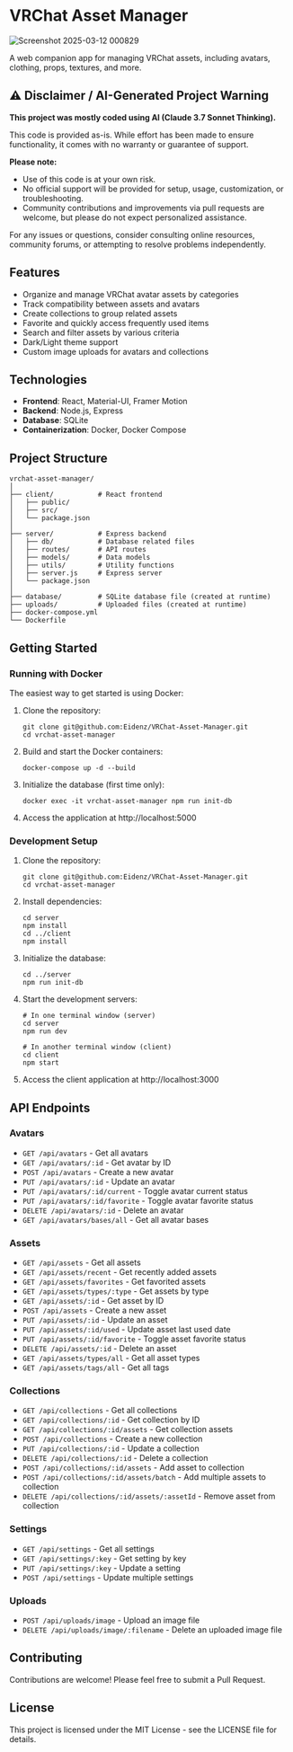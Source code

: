 # VRChat Asset Manager

![Screenshot 2025-03-12 000829](https://github.com/user-attachments/assets/f03b521f-be3c-44f7-99e3-2cd67044c10f)

A web companion app for managing VRChat assets, including avatars, clothing, props, textures, and more.

## ⚠️ Disclaimer / AI-Generated Project Warning

**This project was mostly coded using AI (Claude 3.7 Sonnet Thinking).**

This code is provided as-is. While effort has been made to ensure functionality, it comes with no warranty or guarantee of support.

**Please note:**

- Use of this code is at your own risk.
- No official support will be provided for setup, usage, customization, or troubleshooting.
- Community contributions and improvements via pull requests are welcome, but please do not expect personalized assistance.

For any issues or questions, consider consulting online resources, community forums, or attempting to resolve problems independently.

## Features

- Organize and manage VRChat avatar assets by categories
- Track compatibility between assets and avatars
- Create collections to group related assets
- Favorite and quickly access frequently used items
- Search and filter assets by various criteria
- Dark/Light theme support
- Custom image uploads for avatars and collections

## Technologies

- **Frontend**: React, Material-UI, Framer Motion
- **Backend**: Node.js, Express
- **Database**: SQLite
- **Containerization**: Docker, Docker Compose

## Project Structure

```
vrchat-asset-manager/
│
├── client/           # React frontend
│   ├── public/
│   ├── src/
│   └── package.json
│
├── server/           # Express backend
│   ├── db/           # Database related files
│   ├── routes/       # API routes
│   ├── models/       # Data models
│   ├── utils/        # Utility functions
│   ├── server.js     # Express server
│   └── package.json
│
├── database/         # SQLite database file (created at runtime)
├── uploads/          # Uploaded files (created at runtime)
├── docker-compose.yml
└── Dockerfile
```

## Getting Started

### Running with Docker

The easiest way to get started is using Docker:

1. Clone the repository:
   ```
   git clone git@github.com:Eidenz/VRChat-Asset-Manager.git
   cd vrchat-asset-manager
   ```

2. Build and start the Docker containers:
   ```
   docker-compose up -d --build
   ```

3. Initialize the database (first time only):
   ```
   docker exec -it vrchat-asset-manager npm run init-db
   ```

4. Access the application at http://localhost:5000

### Development Setup

1. Clone the repository:
   ```
   git clone git@github.com:Eidenz/VRChat-Asset-Manager.git
   cd vrchat-asset-manager
   ```

2. Install dependencies:
   ```
   cd server
   npm install
   cd ../client
   npm install
   ```

3. Initialize the database:
   ```
   cd ../server
   npm run init-db
   ```

4. Start the development servers:
   ```
   # In one terminal window (server)
   cd server
   npm run dev
   
   # In another terminal window (client)
   cd client
   npm start
   ```

5. Access the client application at http://localhost:3000

## API Endpoints

### Avatars

- `GET /api/avatars` - Get all avatars
- `GET /api/avatars/:id` - Get avatar by ID
- `POST /api/avatars` - Create a new avatar
- `PUT /api/avatars/:id` - Update an avatar
- `PUT /api/avatars/:id/current` - Toggle avatar current status
- `PUT /api/avatars/:id/favorite` - Toggle avatar favorite status
- `DELETE /api/avatars/:id` - Delete an avatar
- `GET /api/avatars/bases/all` - Get all avatar bases

### Assets

- `GET /api/assets` - Get all assets
- `GET /api/assets/recent` - Get recently added assets
- `GET /api/assets/favorites` - Get favorited assets
- `GET /api/assets/types/:type` - Get assets by type
- `GET /api/assets/:id` - Get asset by ID
- `POST /api/assets` - Create a new asset
- `PUT /api/assets/:id` - Update an asset
- `PUT /api/assets/:id/used` - Update asset last used date
- `PUT /api/assets/:id/favorite` - Toggle asset favorite status
- `DELETE /api/assets/:id` - Delete an asset
- `GET /api/assets/types/all` - Get all asset types
- `GET /api/assets/tags/all` - Get all tags

### Collections

- `GET /api/collections` - Get all collections
- `GET /api/collections/:id` - Get collection by ID
- `GET /api/collections/:id/assets` - Get collection assets
- `POST /api/collections` - Create a new collection
- `PUT /api/collections/:id` - Update a collection
- `DELETE /api/collections/:id` - Delete a collection
- `POST /api/collections/:id/assets` - Add asset to collection
- `POST /api/collections/:id/assets/batch` - Add multiple assets to collection
- `DELETE /api/collections/:id/assets/:assetId` - Remove asset from collection

### Settings

- `GET /api/settings` - Get all settings
- `GET /api/settings/:key` - Get setting by key
- `PUT /api/settings/:key` - Update a setting
- `POST /api/settings` - Update multiple settings

### Uploads

- `POST /api/uploads/image` - Upload an image file
- `DELETE /api/uploads/image/:filename` - Delete an uploaded image file

## Contributing

Contributions are welcome! Please feel free to submit a Pull Request.

## License

This project is licensed under the MIT License - see the LICENSE file for details.
